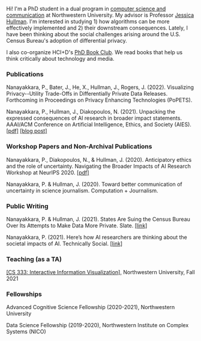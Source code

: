 Hi! I'm a PhD student in a dual program in [computer science and communication](https://tsb.northwestern.edu/ "https://tsb.northwestern.edu/") at Northwestern University. My advisor is Professor [Jessica Hullman](http://users.eecs.northwestern.edu/~jhullman/). I'm interested in studying 1) how algorithms can be more effectively implemented and 2) their downstream consequences. Lately, I have been thinking about the social challenges arising around the U.S. Census Bureau's adoption of differential privacy.

I also co-organize HCI+D's [PhD Book Club](https://hci.northwestern.edu/news-events/phd-book-club.html). We read books that help us think critically about technology and media.

### Publications
Nanayakkara, P., Bater, J., He, X., Hullman, J., Rogers, J. (2022). Visualizing Privacy--Utility Trade-Offs in Differentially Private Data Releases. Forthcoming in Proceedings on Privacy Enhancing Technologies (PoPETS).

Nanayakkara, P., Hullman, J., Diakopoulos, N. (2021). Unpacking the expressed consequences of AI research in broader impact statements. AAAI/ACM Conference on Artificial Intelligence, Ethics, and Society (AIES). [[pdf]](https://arxiv.org/pdf/2105.04760.pdf) [[blog post]](https://medium.com/technically-social/heres-how-ai-researchers-are-thinking-about-the-societal-impacts-of-ai-b82fc3f29b4d)

### Workshop Papers and Non-Archival Publications
Nanayakkara, P., Diakopoulos, N., & Hullman, J. (2020). Anticipatory ethics and the role of uncertainty. Navigating the Broader Impacts of AI Research Workshop at NeurIPS 2020. [[pdf]](https://arxiv.org/pdf/2011.13170.pdf)

Nanayakkara, P. & Hullman, J. (2020). Toward better communication of uncertainty in science journalism. Computation + Journalism.

### Public Writing
Nanayakkara, P. & Hullman, J. (2021). States Are Suing the Census Bureau Over Its Attempts to Make Data More Private. Slate. [[link]](https://slate.com/technology/2021/08/census-bureau-differential-privacy-lawsuit.html)

Nanayakkara, P. (2021). Here’s how AI researchers are thinking about the societal impacts of AI. Technically Social. [[link]](https://medium.com/technically-social/heres-how-ai-researchers-are-thinking-about-the-societal-impacts-of-ai-b82fc3f29b4d)

### Teaching (as a TA)
[[CS 333: Interactive Information Visualization]](https://www.mccormick.northwestern.edu/computer-science/academics/courses/descriptions/333.html), Northwestern University, Fall 2021

### Fellowships
Advanced Cognitive Science Fellowship (2020-2021), Northwestern University

Data Science Fellowship (2019-2020), Northwestern Institute on Complex Systems (NICO)









